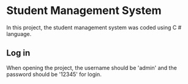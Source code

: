 # Student Management System
In this project, the student management system was coded using C # language.

## Log in
When opening the project, the username should be 'admin' and the password should be '12345' for login.
